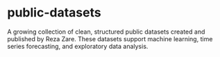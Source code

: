 # public-datasets
A growing collection of clean, structured public datasets created and published by Reza Zare. These datasets support machine learning, time series forecasting, and exploratory data analysis.
